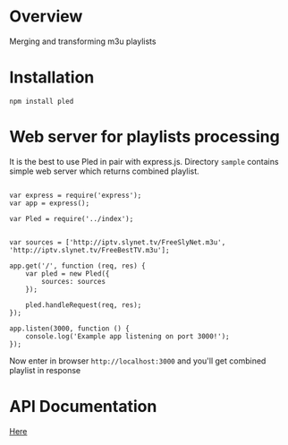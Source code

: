 # Overview
Merging and transforming m3u playlists

# Installation

`npm install pled`

# Web server for playlists processing

It is the best to use Pled in pair with express.js. Directory `sample` contains simple web server which returns combined playlist.

```

var express = require('express');
var app = express();

var Pled = require('../index');


var sources = ['http://iptv.slynet.tv/FreeSlyNet.m3u', 'http://iptv.slynet.tv/FreeBestTV.m3u'];

app.get('/', function (req, res) {
    var pled = new Pled({
        sources: sources
    });

    pled.handleRequest(req, res);
});

app.listen(3000, function () {
    console.log('Example app listening on port 3000!');
});

```

Now enter in browser `http://localhost:3000` and you'll get combined playlist in response

# API Documentation

[Here](api.md)
